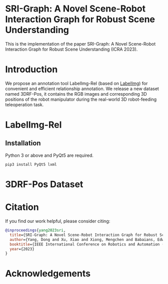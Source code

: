 # SRI-Graph: A Novel Scene-Robot Interaction Graph for Robust Scene Understanding

This is the implementation of the paper SRI-Graph: A Novel Scene-Robot Interaction Graph for Robust Scene Understanding (ICRA 2023).

# Introduction

We propose an annotation tool LabelImg-Rel (based on [LabelImg](https://github.com/heartexlabs/labelImg)) for convenient and efficient relationship annotation. We release a new dataset named 3DRF-Pos, it contains the RGB images and corresponding 3D positions of the robot manipulator during the real-world 3D robot-feeding teleoperation task.

# LabelImg-Rel

## Installation

Python 3 or above and PyQt5 are required.

```
pip3 install PyQt5 lxml
```

# 3DRF-Pos Dataset

# Citation

If you find our work helpful, please consider citing:

```bib
@inproceedings{yang2023sri,
  title={SRI-Graph: A Novel Scene-Robot Interaction Graph for Robust Scene Understanding},
  author={Yang, Dong and Xu, Xiao and Xiong, Mengchen and Babaians, Edwin and Steinbach, Eckehard},
  booktitle={IEEE International Conference on Robotics and Automation (ICRA), 2023},
  year={2023}
}
```

# Acknowledgements




